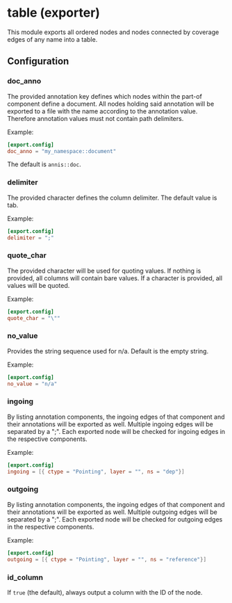 # table (exporter)

This module exports all ordered nodes and nodes connected by coverage edges of any name into a table.

## Configuration

###  doc_anno

The provided annotation key defines which nodes within the part-of component define a document. All nodes holding said annotation
will be exported to a file with the name according to the annotation value. Therefore annotation values must not contain path
delimiters.

Example:
```toml
[export.config]
doc_anno = "my_namespace::document"
```

The default is `annis::doc`.

###  delimiter

The provided character defines the column delimiter. The default value is tab.

Example:
```toml
[export.config]
delimiter = ";"
```

###  quote_char

The provided character will be used for quoting values. If nothing is provided, all columns will contain bare values. If a character is provided,
all values will be quoted.

Example:
```toml
[export.config]
quote_char = "\""
```

###  no_value

Provides the string sequence used for n/a. Default is the empty string.

Example:
```toml
[export.config]
no_value = "n/a"
```

###  ingoing

By listing annotation components, the ingoing edges of that component and their annotations
will be exported as well. Multiple ingoing edges will be separated by a ";". Each exported
node will be checked for ingoing edges in the respective components.

Example:
```toml
[export.config]
ingoing = [{ ctype = "Pointing", layer = "", ns = "dep"}]
```

###  outgoing

By listing annotation components, the ingoing edges of that component and their annotations
will be exported as well. Multiple outgoing edges will be separated by a ";". Each exported
node will be checked for outgoing edges in the respective components.

Example:
```toml
[export.config]
outgoing = [{ ctype = "Pointing", layer = "", ns = "reference"}]
```

###  id_column

If `true` (the default), always output a column with the ID of the node.

